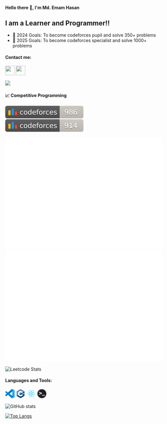 #### Hello there 👋, I'm Md. Emam Hasan

## I am a Learner and  Programmer!!

- 🥅 2024 Goals: To become codeforces pupil and solve 350+ problems
- 🥅 2025 Goals: To become codeforces specialist and solve 1000+ problems

#### Contact me:
<a href="https://www.facebook.com/mdemamhasan.himu"><img src="https://www.vectorlogo.zone/logos/facebook/facebook-icon.svg" width="30" height="30"/></a>
<a href="https://www.linkedin.com/in/md-emam-hasan-4039342b2/"><img src="https://www.vectorlogo.zone/logos/linkedin/linkedin-icon.svg" width="30" height="30"/></a>

![](https://komarev.com/ghpvc/?username=emamhasan1804&base=0)
#### 📈 Competitive Programming

![](https://raw.githubusercontent.com/emamhasan1804/demo/main/output/max_rating.svg)
![](https://raw.githubusercontent.com/emamhasan1804/demo/main/output/rating.svg)

![](https://raw.githubusercontent.com/emamhasan1804/demo/main/output/light_card.svg#gh-dark-mode-only)
![](https://raw.githubusercontent.com/emamhasan1804/demo/main/output/light_card.svg)

![Leetcode Stats](https://leetcard.jacoblin.cool/emam_hasan_himu?theme=light)


#### Languages and Tools:
<img src="https://raw.githubusercontent.com/github/explore/80688e429a7d4ef2fca1e82350fe8e3517d3494d/topics/visual-studio-code/visual-studio-code.png" width="30" height="30"/></a>
<img src="https://raw.githubusercontent.com/github/explore/80688e429a7d4ef2fca1e82350fe8e3517d3494d/topics/cpp/cpp.png" width="30" height="30"/></a>
<img src="https://raw.githubusercontent.com/github/explore/80688e429a7d4ef2fca1e82350fe8e3517d3494d/topics/react/react.png" width="30" height="30"/></a>
<img src="https://raw.githubusercontent.com/github/explore/80688e429a7d4ef2fca1e82350fe8e3517d3494d/topics/terminal/terminal.png" width="30" height="30"/></a>



![GitHub stats](https://github-readme-stats.vercel.app/api?username=emamhasan1804&show_icons=true)  

[![Top Langs](https://github-readme-stats.vercel.app/api/top-langs/?username=emamhasan1804)](https://github.com/anuraghazra/github-readme-stats)

